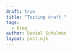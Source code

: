 ```yaml
---
draft: true
title: "Testing draft "
tags:
  - blog
author: Daniel Schulman
layout: post.njk
---
```

